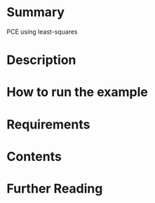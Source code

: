 # Summary

PCE using least-squares

# Description



# How to run the example



# Requirements



# Contents



# Further Reading
